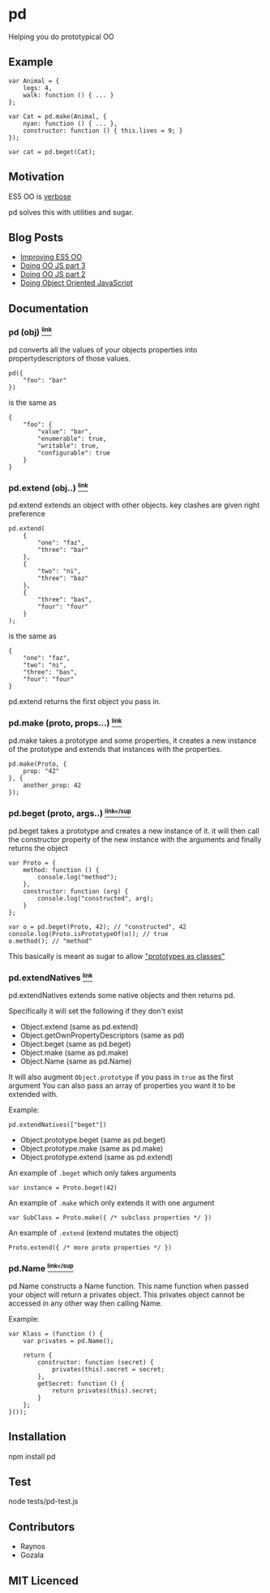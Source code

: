 # pd

Helping you do prototypical OO

## Example 

    var Animal = {
        legs: 4,
        walk: function () { ... }
    };

    var Cat = pd.make(Animal, {
        nyan: function () { ... },
        constructor: function () { this.lives = 9; }
    });

    var cat = pd.beget(Cat);

## Motivation

ES5 OO is [verbose][8]

pd solves this with utilities and sugar.

## Blog Posts

 - [Improving ES5 OO][9]
 - [Doing OO JS part 3][6]
 - [Doing OO JS part 2][5]
 - [Doing Object Oriented JavaScript][3]

## Documentation

### pd (obj) <a name="pd" href="#pd"><small><sup>link</sup></small></a>

pd converts all the values of your objects properties into propertydescriptors of those values.

    pd({
        "foo": "bar"
    })

is the same as

    {
        "foo": {
            "value": "bar",
            "enumerable": true,
            "writable": true,
            "configurable": true
        }
    }

### pd.extend (obj..) <a name="pd.extend" href="#pd.extend"><small><sup>link</sup></small></a>

pd.extend extends an object with other objects. key clashes are given right preference

    pd.extend(
        {
            "one": "faz",
            "three": "bar"
        },
        {
            "two": "ni",
            "three": "baz"
        },
        {
            "three": "bas",
            "four": "four"
        }
    );

is the same as

    {
        "one": "faz",
        "two": "ni",
        "three": "bas",
        "four": "four"
    }
    
pd.extend returns the first object you pass in.

### pd.make (proto, props...) <a name="pd.make" href="#pd.make"><small><sup>link</sup></small></a>

pd.make takes a prototype and some properties, it creates a new instance of the prototype and extends that instances with the properties.

    pd.make(Proto, {
        prop: "42"
    }, {
        another_prop: 42
    });

### pd.beget (proto, args..) <a name="pd.beget" href="#pd.beget"><small><sup>link</sup</small></a>

pd.beget takes a prototype and creates a new instance of it. it will then call the constructor property of the new instance with the arguments and finally returns the object

    var Proto = {
        method: function () {
            console.log("method");
        },
        constructor: function (arg) {
            console.log("constructed", arg);    
        }
    };

    var o = pd.beget(Proto, 42); // "constructed", 42
    console.log(Proto.isPrototypeOf(o)); // true
    o.method(); // "method"

This basically is meant as sugar to allow ["prototypes as classes"][4]
    
### pd.extendNatives <a name="pd.extendNatives" href="#pd.extendNatives"><small><sup>link</sup></small></a>

pd.extendNatives extends some native objects and then returns pd.

Specifically it will set the following if they don't exist

 - Object.extend (same as pd.extend)
 - Object.getOwnPropertyDescriptors (same as pd)
 - Object.beget (same as pd.beget)
 - Object.make (same as pd.make)
 - Object.Name (same as pd.Name)

It will also augment `Object.prototype` if you pass in `true` as the first argument
You can also pass an array of properties you want it to be extended with.

Example:

    pd.extendNatives(["beget"])

 - Object.prototype.beget (same as pd.beget)
 - Object.prototype.make (same as pd.make)
 - Object.prototype.extend (same as pd.extend)

An example of `.beget` which only takes arguments

    var instance = Proto.beget(42)

An example of `.make` which only extends it with one argument

    var SubClass = Proto.make({ /* subclass properties */ })

An example of `.extend` (extend mutates the object)

    Proto.extend({ /* more proto properties */ })

### pd.Name <a name="pd.Name" href="#pdName"><small><sup>link</sup</small></a>

pd.Name constructs a Name function. This name function when passed your object will
return a privates object. This privates object cannot be accessed in any other 
way then calling Name.

Example:

    var Klass = (function () {
        var privates = pd.Name();

        return {
            constructor: function (secret) {
                privates(this).secret = secret;
            },
            getSecret: function () {
                return privates(this).secret;
            }
        };
    }());

## Installation

npm install pd

## Test

node tests/pd-test.js

## Contributors

 - Raynos
 - Gozala

## MIT Licenced

  [3]: http://raynos.org/blog/4/Doing-Object-Oriented-JavaScript
  [4]: http://www.2ality.com/2011/06/prototypes-as-classes.html
  [5]: http://raynos.org/blog/5/Doing-Object-Oriented-Javascript---part-2
  [6]: http://raynos.org/blog/7/Doing-Object-Oriented-Javascript---part-3
  [8]: https://gist.github.com/1384024
  [9]: http://raynos.org/blog/17/Improving-ES5-OO-with-pd